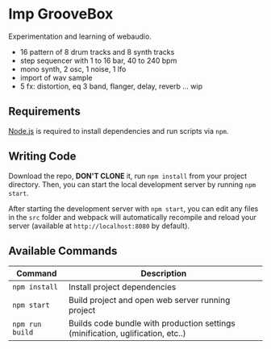 # Imp GrooveBox
Experimentation and learning of webaudio.
- 16 pattern of 8 drum tracks and 8 synth tracks
- step sequencer with 1 to 16 bar, 40 to 240 bpm
- mono synth, 2 osc, 1 noise, 1 lfo
- import of wav sample
- 5 fx: distortion, eq 3 band, flanger, delay, reverb
... wip

## Requirements

[Node.js](https://nodejs.org) is required to install dependencies and run scripts via `npm`.

## Writing Code

Download the repo, **DON'T CLONE** it, run `npm install` from your project directory. Then, you can start the local development
server by running `npm start`.

After starting the development server with `npm start`, you can edit any files in the `src` folder
and webpack will automatically recompile and reload your server (available at `http://localhost:8080`
by default).

## Available Commands

| Command | Description |
|---------|-------------|
| `npm install` | Install project dependencies |
| `npm start` | Build project and open web server running project |
| `npm run build` | Builds code bundle with production settings (minification, uglification, etc..) |